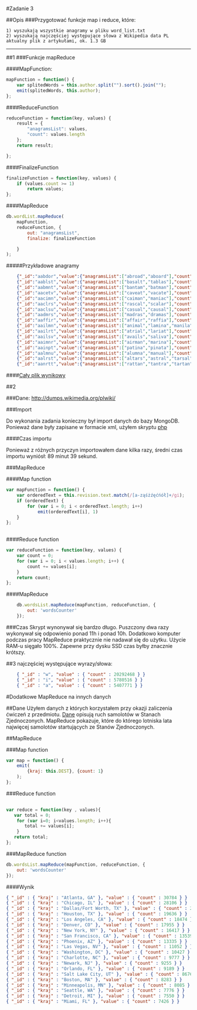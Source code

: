 #Zadanie 3

##Opis
###Przygotować funkcje map i reduce, które:

    1) wyszukają wszystkie anagramy w pliku word_list.txt
    2) wyszukają najczęściej występujące słowa z Wikipedia data PL aktualny plik z artykułami, ok. 1.3 GB

---


##1 
###Funkcje mapReduce

####MapFunction:
```js
mapFunction = function() {
	var splitedWords = this.author.split("").sort().join("");
	emit(splitedWords, this.author);
};
```

####ReduceFunction
```js
reduceFunction = function(key, values) {
	result = {
		"anagramsList": values,
		"count": values.length
	};
	return result;

};
```

####FinalizeFunction
```js
finalizeFunction = function(key, values) {
	if (values.count >= 1)
		return values;
};
```

####MapReduce
```js
db.wordList.mapReduce(
	mapFunction,
	reduceFunction, {
		out: "anagramsList",
		finalize: finalizeFunction

	}
);
```

#####Przykładowe anagramy

```json 
    {"_id":"aabdor","value":{"anagramsList":["abroad","aboard"],"count":2}}
    {"_id":"aablst","value":{"anagramsList":["basalt","tablas"],"count":2}}
    {"_id":"aabmnt","value":{"anagramsList":["bantam","batman"],"count":2}}
    {"_id":"aacetv","value":{"anagramsList":["caveat","vacate"],"count":2}}
    {"_id":"aacimn","value":{"anagramsList":["caiman","maniac"],"count":2}}
    {"_id":"aaclrs","value":{"anagramsList":["rascal","scalar"],"count":2}}
    {"_id":"aaclsu","value":{"anagramsList":["casual","causal"],"count":2}}
    {"_id":"aadmrs","value":{"anagramsList":["madras","dramas"],"count":2}}
    {"_id":"aaffir","value":{"anagramsList":["affair","raffia"],"count":2}}
    {"_id":"aailmn","value":{"anagramsList":["animal","lamina","manila"],"count":3}}
    {"_id":"aailrt","value":{"anagramsList":["atrial","lariat"],"count":2}}
    {"_id":"aailsv","value":{"anagramsList":["avails","saliva"],"count":2}}
    {"_id":"aaimnr","value":{"anagramsList":["airman","marina"],"count":2}}
    {"_id":"aainpt","value":{"anagramsList":["patina","pinata"],"count":2}}
    {"_id":"aalmnu","value":{"anagramsList":["alumna","manual"],"count":2}}
    {"_id":"aalrst","value":{"anagramsList":["altars","astral","tarsal"],"count":3}}
    {"_id":"aanrtt","value":{"anagramsList":["rattan","tantra","tartan"],"count":3}}
```

####[Cały plik wynikowy](./anagrams/anagrams.json)

##2

###Dane: http://dumps.wikimedia.org/plwiki/

###Import

Do wykonania zadania konieczny był import danych do bazy MongoDB. Ponieważ dane były zapisane w formacie xml, użyłem skryptu 
    [php](https://github.com/kodekrash/wikipedia.org-xmldump-mongodb)


####Czas importu

Ponieważ z różnych przyczyn importowałem dane kilka razy, średni czas importu wyniósł: 89 minut 39 sekund.


###MapReduce

####Map function
```js
var mapFunction = function() {
    var orderedText = this.revision.text.match(/[a-ząśżźęćńół]+/gi);
    if (orderedText) {
        for (var i = 0; i < orderedText.length; i++)
            emit(orderedText[i], 1)
    }
};
 
```

####Reduce function
```js
var reduceFunction = function(key, values) {
	var count = 0;
	for (var i = 0; i < values.length; i++) {
		count += values[i];
	}
	return count;
};
```

####MapReduce
```js
	db.wordsList.mapReduce(mapFunction, reduceFunction, {
		out: 'wordsCounter'
	});
```

###Czas
Skrypt wynonywał się bardzo długo. Puszczony dwa razy wykonywał się odpowienio ponad 11h i ponad 10h.
Dodatkowo komputer podczas pracy MapReduce praktycznie nie nadawał się do użytku. Użycie RAM-u sięgało 100%. Zapewne przy dysku SSD czas byłby znacznie krótszy. 

##3 najczęściej występujące wyrazy/słowa:
```json
	{ "_id" : "w", "value" : { "count" : 20292468 } }
	{ "_id" : "i", "value" : { "count" : 5780516 } }
	{ "_id" : "a", "value" : { "count" : 5407771 } }
```


#Dodatkowe MapReduce na innych danych

##Dane
Użyłem danych z których korzystałem przy okazji zaliczenia ćwiczeń z przedmiotu. [Dane](http://www.transtats.bts.gov/DL_SelectFields.asp?Table_ID=236&DB_Short_Name=On-Time) opisują ruch samolotów w Stanach Zjednoczonych. MapReduce pokazuje, które do którego lotniska lata najwięcej samolotów startujących ze Stanów Zjednoczonych.

##MapReduce

###Map function
```js
var map = function() {
    emit(
        {kraj: this.DEST}, {count: 1}
    );
};
```

###Reduce function
```js
 
var reduce = function(key , values){
   var total = 0;
    for (var i=0; i<values.length; i++){
       total += values[i];
    }
   return total;
};
```
	
###MapReduce function
```js
db.wordsList.mapReduce(mapFunction, reduceFunction, {
	out: 'wordsCounter'
});
```

####Wynik
```json
{ "_id" : { "kraj" : "Atlanta, GA" }, "value" : { "count" : 30784 } }
{ "_id" : { "kraj" : "Chicago, IL" }, "value" : { "count" : 28106 } }
{ "_id" : { "kraj" : "Dallas/Fort Worth, TX" }, "value" : { "count" : 23482 } }
{ "_id" : { "kraj" : "Houston, TX" }, "value" : { "count" : 19636 } }
{ "_id" : { "kraj" : "Los Angeles, CA" }, "value" : { "count" : 18474 } }
{ "_id" : { "kraj" : "Denver, CO" }, "value" : { "count" : 17955 } }
{ "_id" : { "kraj" : "New York, NY" }, "value" : { "count" : 16417 } }
{ "_id" : { "kraj" : "San Francisco, CA" }, "value" : { "count" : 13539 } }
{ "_id" : { "kraj" : "Phoenix, AZ" }, "value" : { "count" : 13335 } }
{ "_id" : { "kraj" : "Las Vegas, NV" }, "value" : { "count" : 11052 } }
{ "_id" : { "kraj" : "Washington, DC" }, "value" : { "count" : 10427 } }
{ "_id" : { "kraj" : "Charlotte, NC" }, "value" : { "count" : 9777 } }
{ "_id" : { "kraj" : "Newark, NJ" }, "value" : { "count" : 9255 } }
{ "_id" : { "kraj" : "Orlando, FL" }, "value" : { "count" : 9189 } }
{ "_id" : { "kraj" : "Salt Lake City, UT" }, "value" : { "count" : 8676 } }
{ "_id" : { "kraj" : "Boston, MA" }, "value" : { "count" : 8283 } }
{ "_id" : { "kraj" : "Minneapolis, MN" }, "value" : { "count" : 8085 } }
{ "_id" : { "kraj" : "Seattle, WA" }, "value" : { "count" : 7776 } }
{ "_id" : { "kraj" : "Detroit, MI" }, "value" : { "count" : 7550 } }
{ "_id" : { "kraj" : "Miami, FL" }, "value" : { "count" : 7426 } }
```
